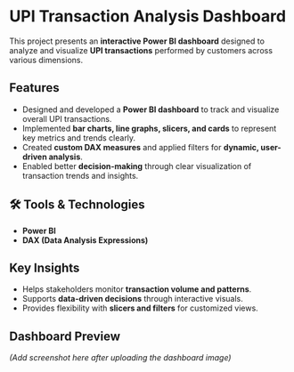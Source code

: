 # UPI Transaction Analysis Dashboard

This project presents an **interactive Power BI dashboard** designed to analyze and visualize **UPI transactions** performed by customers across various dimensions.

## Features
- Designed and developed a **Power BI dashboard** to track and visualize overall UPI transactions.  
- Implemented **bar charts, line graphs, slicers, and cards** to represent key metrics and trends clearly.  
- Created **custom DAX measures** and applied filters for **dynamic, user-driven analysis**.  
- Enabled better **decision-making** through clear visualization of transaction trends and insights.  

## 🛠️ Tools & Technologies
- **Power BI**  
- **DAX (Data Analysis Expressions)**  

## Key Insights
- Helps stakeholders monitor **transaction volume and patterns**.  
- Supports **data-driven decisions** through interactive visuals.  
- Provides flexibility with **slicers and filters** for customized views.  

## Dashboard Preview
*(Add screenshot here after uploading the dashboard image)*  
